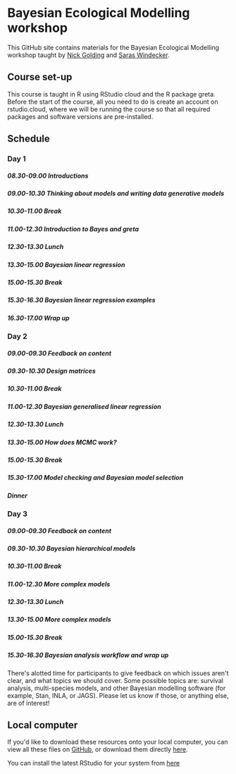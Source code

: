 # Bayesian Ecological Modelling workshop

This GitHub site contains materials for the Bayesian Ecological Modelling workshop taught by [Nick Golding](https://github.com/goldingn) and [Saras Windecker](https://github.com/smwindecker).

## Course set-up

This course is taught in R using RStudio cloud and the R package greta. Before the start of the course, all you need to do is create an account on rstudio.cloud, where we will be running the course so that all required packages and software versions are pre-installed.

## Schedule

### Day 1

##### 08.30-09.00 **Introductions**

##### 09.00-10.30 **Thinking about models and writing data generative models**

##### 10.30-11.00 **Break**

##### 11.00-12.30 **Introduction to Bayes and greta**

##### 12.30-13.30 **Lunch**

##### 13.30-15.00 **Bayesian linear regression**

##### 15.00-15.30 **Break**

##### 15.30-16.30 **Bayesian linear regression examples**

##### 16.30-17.00 **Wrap up**


### Day 2

##### 09.00-09.30 **Feedback on content**

##### 09.30-10.30 **Design matrices**

##### 10.30-11.00 **Break**

##### 11.00-12.30 **Bayesian generalised linear regression**

##### 12.30-13.30 **Lunch**

##### 13.30-15.00 **How does MCMC work?**

##### 15.00-15.30 **Break**

##### 15.30-17.00 **Model checking and Bayesian model selection**

##### Dinner 


### Day 3

##### 09.00-09.30 **Feedback on content**

##### 09.30-10.30 **Bayesian hierarchical models**

##### 10.30-11.00 **Break**

##### 11.00-12.30 **More complex models**

##### 12.30-13.30 **Lunch**

##### 13.30-15.00 **More complex models**

##### 15.00-15.30 **Break**

##### 15.30-16.30 **Bayesian analysis workflow and wrap up**

There's alotted time for participants to give feedback on which issues aren't clear, and what topics we should cover. Some possible topics are: survival analysis, multi-species models, and other Bayesian modelling software (for example, Stan, INLA, or JAGS). Please let us know if those, or anything else, are of interest!

## Local computer

If you'd like to download these resources onto your local computer, you can view all these files on [GitHub](http://github.com/smwindecker/bayes_ecology_course), or download them directly [here](https://github.com/smwindecker/bayes_ecology_course/archive/master.zip). 

You can install the latest RStudio for your system from [here](https://www.rstudio.com/products/rstudio/download/#download) 

